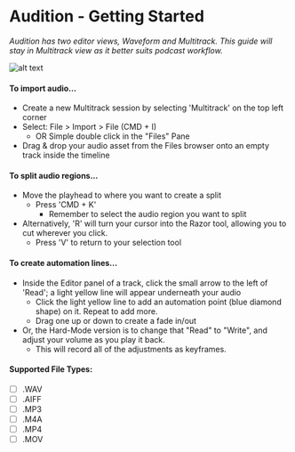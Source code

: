 # Audition - Getting Started
*Audition has two editor views, Waveform and Multitrack. This guide will stay in Multitrack view as it better suits podcast workflow.*

![alt text](https://files.slack.com/files-pri/T0HTW3H0V-F05V1LZQ5D2/auditiontimeline.png?pub_secret=917a9c7e24)

#### To import audio...
- Create a new Multitrack session by selecting 'Multitrack' on the top left corner
- Select: File > Import > File (CMD + I)
	- OR Simple double click in the "Files" Pane
- Drag & drop your audio asset from the Files browser onto an empty track inside the timeline

#### To split audio regions...
- Move the playhead to where you want to create a split
	- Press 'CMD + K'
		- Remember to select the audio region you want to split
- Alternatively, 'R' will turn your cursor into the Razor tool, allowing you to cut wherever you click. 
	- Press 'V' to return to your selection tool

#### To create automation lines...
- Inside the Editor panel of a track, click the small arrow to the left of 'Read'; a light yellow line will appear underneath your audio
	- Click the light yellow line to add an automation point (blue diamond shape) on it. Repeat to add more.
	- Drag one up or down to create a fade in/out
- Or, the Hard-Mode version is to change that "Read" to "Write", and adjust your volume as you play it back. 
	- This will record all of the adjustments as keyframes.


#### Supported File Types:
- [ ] .WAV
- [ ] .AIFF
- [ ] .MP3
- [ ] .M4A
- [ ] .MP4
- [ ] .MOV
